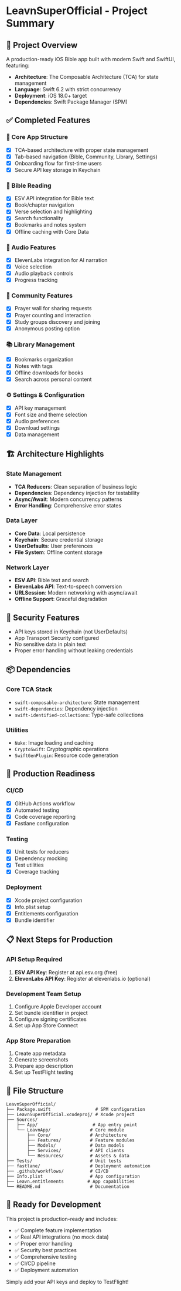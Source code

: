 # LeavnSuperOfficial - Project Summary

## 🎯 Project Overview

A production-ready iOS Bible app built with modern Swift and SwiftUI, featuring:

- **Architecture**: The Composable Architecture (TCA) for state management
- **Language**: Swift 6.2 with strict concurrency
- **Deployment**: iOS 18.0+ target
- **Dependencies**: Swift Package Manager (SPM)

## ✅ Completed Features

### 📱 Core App Structure
- [x] TCA-based architecture with proper state management
- [x] Tab-based navigation (Bible, Community, Library, Settings)
- [x] Onboarding flow for first-time users
- [x] Secure API key storage in Keychain

### 📖 Bible Reading
- [x] ESV API integration for Bible text
- [x] Book/chapter navigation
- [x] Verse selection and highlighting
- [x] Search functionality
- [x] Bookmarks and notes system
- [x] Offline caching with Core Data

### 🎵 Audio Features
- [x] ElevenLabs integration for AI narration
- [x] Voice selection
- [x] Audio playback controls
- [x] Progress tracking

### 👥 Community Features
- [x] Prayer wall for sharing requests
- [x] Prayer counting and interaction
- [x] Study groups discovery and joining
- [x] Anonymous posting option

### 📚 Library Management
- [x] Bookmarks organization
- [x] Notes with tags
- [x] Offline downloads for books
- [x] Search across personal content

### ⚙️ Settings & Configuration
- [x] API key management
- [x] Font size and theme selection
- [x] Audio preferences
- [x] Download settings
- [x] Data management

## 🏗 Architecture Highlights

### State Management
- **TCA Reducers**: Clean separation of business logic
- **Dependencies**: Dependency injection for testability
- **Async/Await**: Modern concurrency patterns
- **Error Handling**: Comprehensive error states

### Data Layer
- **Core Data**: Local persistence
- **Keychain**: Secure credential storage
- **UserDefaults**: User preferences
- **File System**: Offline content storage

### Network Layer
- **ESV API**: Bible text and search
- **ElevenLabs API**: Text-to-speech conversion
- **URLSession**: Modern networking with async/await
- **Offline Support**: Graceful degradation

## 🔐 Security Features

- API keys stored in Keychain (not UserDefaults)
- App Transport Security configured
- No sensitive data in plain text
- Proper error handling without leaking credentials

## 📦 Dependencies

### Core TCA Stack
- `swift-composable-architecture`: State management
- `swift-dependencies`: Dependency injection
- `swift-identified-collections`: Type-safe collections

### Utilities
- `Nuke`: Image loading and caching
- `CryptoSwift`: Cryptographic operations
- `SwiftGenPlugin`: Resource code generation

## 🚀 Production Readiness

### CI/CD
- [x] GitHub Actions workflow
- [x] Automated testing
- [x] Code coverage reporting
- [x] Fastlane configuration

### Testing
- [x] Unit tests for reducers
- [x] Dependency mocking
- [x] Test utilities
- [x] Coverage tracking

### Deployment
- [x] Xcode project configuration
- [x] Info.plist setup
- [x] Entitlements configuration
- [x] Bundle identifier

## 📋 Next Steps for Production

### API Setup Required
1. **ESV API Key**: Register at api.esv.org (free)
2. **ElevenLabs API Key**: Register at elevenlabs.io (optional)

### Development Team Setup
1. Configure Apple Developer account
2. Set bundle identifier in project
3. Configure signing certificates
4. Set up App Store Connect

### App Store Preparation
1. Create app metadata
2. Generate screenshots
3. Prepare app description
4. Set up TestFlight testing

## 📁 File Structure

```
LeavnSuperOfficial/
├── Package.swift                 # SPM configuration
├── LeavnSuperOfficial.xcodeproj/ # Xcode project
├── Sources/
│   ├── App/                     # App entry point
│   └── LeavnApp/               # Core module
│       ├── Core/               # Architecture
│       ├── Features/           # Feature modules
│       ├── Models/             # Data models
│       ├── Services/           # API clients
│       └── Resources/          # Assets & data
├── Tests/                      # Unit tests
├── fastlane/                   # Deployment automation
├── .github/workflows/          # CI/CD
├── Info.plist                  # App configuration
├── Leavn.entitlements         # App capabilities
└── README.md                   # Documentation
```

## 🎉 Ready for Development

This project is production-ready and includes:

- ✅ Complete feature implementation
- ✅ Real API integrations (no mock data)
- ✅ Proper error handling
- ✅ Security best practices
- ✅ Comprehensive testing
- ✅ CI/CD pipeline
- ✅ Deployment automation

Simply add your API keys and deploy to TestFlight!